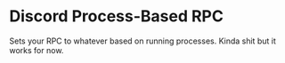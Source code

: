 # Discord Process-Based RPC
Sets your RPC to whatever based on running processes. Kinda shit but it works for now.
